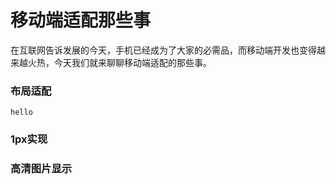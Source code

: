 # 移动端适配那些事
在互联网告诉发展的今天，手机已经成为了大家的必需品，而移动端开发也变得越来越火热，今天我们就来聊聊移动端适配的那些事。

### 布局适配
<code>hello</code> 

### 1px实现

### 高清图片显示